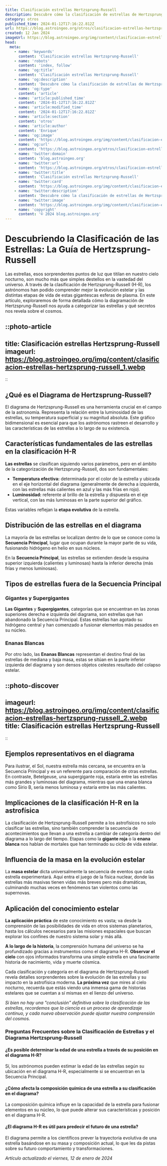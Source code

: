 ```yaml
---
title: Clasificación estrellas Hertzsprung-Russell
description: Descubre cómo la clasificación de estrellas de Hertzsprung-Russell revela la magnitud y la temperatura de astros en el universo.
category: otros
published_time: 2024-01-12T17:16:22.812Z
url: https://blog.astroingeo.org/otros/clasificacion-estrellas-hertzsprung-russell
created: 12 Jan 2024
imageUrl: https://blog.astroingeo.org/img/content/clasificacion-estrellas-hertzsprung-russell_1.webp
head:
  meta:
    - name: 'keywords'
      content: 'Clasificación estrellas Hertzsprung-Russell'
    - name: 'robots'
      content: 'index, follow'
    - name: 'og:title'
      content: 'Clasificación estrellas Hertzsprung-Russell'
    - name: 'og:description'
      content: 'Descubre cómo la clasificación de estrellas de Hertzsprung-Russell revela la magnitud y la temperatura de astros en el universo.'
    - name: 'og:type'
      content: 'article'
    - name: 'article:published_time'
      content: '2024-01-12T17:16:22.812Z'
    - name: 'article:modified_time'
      content: '2024-01-12T17:16:22.812Z'
    - name: 'article:section'
      content: 'otros'
    - name: 'article:author'
      content: 'Enrique'
    - name: 'og:image'
      content: 'https://blog.astroingeo.org/img/content/clasificacion-estrellas-hertzsprung-russell_1.webp'
    - name: 'og:url'
      content: 'https://blog.astroingeo.org/otros/clasificacion-estrellas-hertzsprung-russell'
    - name: 'twitter:domain'
      content: 'blog.astroingeo.org'
    - name: 'twitter:url'
      content: 'https://blog.astroingeo.org/otros/clasificacion-estrellas-hertzsprung-russell'
    - name: 'twitter:title'
      content: 'Clasificación estrellas Hertzsprung-Russell'
    - name: 'twitter:card'
      content: 'https://blog.astroingeo.org/img/content/clasificacion-estrellas-hertzsprung-russell_1.webp'
    - name: 'twitter:description'
      content: 'Descubre cómo la clasificación de estrellas de Hertzsprung-Russell revela la magnitud y la temperatura de astros en el universo.'
    - name: 'twitter:image'
      content: 'https://blog.astroingeo.org/img/content/clasificacion-estrellas-hertzsprung-russell_1.webp'
    - name: 'copyright'
      content: '© 2024 blog.astroingeo.org'
---
```

# Descubriendo la Clasificación de las Estrellas: La Guía de Hertzsprung-Russell

Las estrellas, esos sorprendentes puntos de luz que titilan en nuestro cielo nocturno, son mucho más que simples destellos en la vastedad del universo. A través de la clasificación de Hertzsprung-Russell (H-R), los astrónomos han podido comprender mejor la evolución estelar y las distintas etapas de vida de estas gigantescas esferas de plasma. En este artículo, exploraremos de forma detallada cómo la diagramación de Hertzsprung-Russell nos ayuda a categorizar las estrellas y qué secretos nos revela sobre el cosmos.


::photo-article
---
title: Clasificación estrellas Hertzsprung-Russell
imageurl: https://blog.astroingeo.org/img/content/clasificacion-estrellas-hertzsprung-russell_1.webp
---
::


## ¿Qué es el Diagrama de Hertzsprung-Russell?

El diagrama de Hertzsprung-Russell es una herramienta crucial en el campo de la astronomía. Representa la relación entre la luminosidad de las estrellas, su temperatura superficial y su magnitud absoluta. Este gráfico bidimensional es esencial para que los astrónomos rastreen el desarrollo y las características de las estrellas a lo largo de su existencia.

## Características fundamentales de las estrellas en la clasificación H-R

**Las estrellas** se clasifican siguiendo varios parámetros, pero en el ámbito de la categorización de Hertzsprung-Russell, dos son fundamentales:

- **Temperatura efectiva:** determinada por el color de la estrella y ubicada en el eje horizontal del diagrama (generalmente de derecha a izquierda, con las estrellas más calientes en azul y las más frías en rojo).
- **Luminosidad:** referente al brillo de la estrella y dispuesta en el eje vertical, con las más luminosas en la parte superior del gráfico.

Estas variables reflejan la **etapa evolutiva** de la estrella.

## Distribución de las estrellas en el diagrama

La mayoría de las estrellas se localizan dentro de lo que se conoce como la **Secuencia Principal**, lugar que ocupan durante la mayor parte de su vida, fusionando hidrógeno en helio en sus núcleos.

En la **Secuencia Principal**, las estrellas se extienden desde la esquina superior izquierda (calientes y luminosas) hasta la inferior derecha (más frías y menos luminosas). 

## Tipos de estrellas fuera de la Secuencia Principal

### Gigantes y Supergigantes

**Las Gigantes** y **Supergigantes**, categorías que se encuentran en las zonas superiores derecha e izquierda del diagrama, son estrellas que han abandonado la Secuencia Principal. Estas estrellas han agotado su hidrógeno central y han comenzado a fusionar elementos más pesados en su núcleo.

### Enanas Blancas

Por otro lado, las **Enanas Blancas** representan el destino final de las estrellas de mediana y baja masa, estas se sitúan en la parte inferior izquierda del diagrama y son densos objetos celestes resultado del colapso estelar.


::photo-discover
---
imageurl: https://blog.astroingeo.org/img/content/clasificacion-estrellas-hertzsprung-russell_2.webp
title: Clasificación estrellas Hertzsprung-Russell
---
::


## Ejemplos representativos en el diagrama

Para ilustrar, el Sol, nuestra estrella más cercana, se encuentra en la Secuencia Principal y es un referente para comparación de otras estrellas. En contraste, Betelgeuse, una supergigante roja, estaría entre las estrellas más grandes y luminosas del diagrama, mientras que una enana blanca como Sirio B, sería menos luminosa y estaría entre las más calientes.

## Implicaciones de la clasificación H-R en la astrofísica

La clasificación de Hertzsprung-Russell permite a los astrofísicos no solo clasificar las estrellas, sino también comprender la secuencia de acontecimientos que llevan a una estrella a cambiar de categoría dentro del diagrama a lo largo del tiempo. Etapas como la **gigante roja** o la **enana blanca** nos hablan de mortales que han terminado su ciclo de vida estelar. 

## Influencia de la masa en la evolución estelar

La **masa estelar** dicta universalmente la secuencia de eventos que cada estrella experimentará. Aquí entra el juego de la física nuclear, donde las estrellas más masivas tienen vidas más breves pero más dramáticas, culminando muchas veces en fenómenos tan violentos como las supernovas.

## Aplicación del conocimiento estelar

**La aplicación práctica** de este conocimiento es vasta; va desde la comprensión de las posibilidades de vida en otros sistemas planetarios, hasta los cálculos necesarios para las misiones espaciales que buscan explorar los confines de nuestro sistema solar y más allá.

**A lo largo de la historia**, la comprensión humana del universo se ha profundizado gracias a instrumentos como el diagrama H-R. **Observar el cielo** con ojos informados transforma una simple estrella en una fascinante historia de nacimiento, vida y muerte cósmica.

Cada clasificación y categoría en el diagrama de Hertzsprung-Russell revela detalles sorprendentes sobre la evolución de las estrellas y su impacto en la astrofísica moderna. **La próxima vez** que mires al cielo nocturno, recuerda que estás viendo una inmensa gama de historias estelares que se cuentan a sí mismas en el lienzo del universo.

*Si bien no hay una "conclusión" definitiva sobre la clasificación de las estrellas, recordemos que la ciencia es un proceso de aprendizaje continuo, y cada nueva observación puede ajustar nuestra comprensión del cosmos.*

### Preguntas Frecuentes sobre la Clasificación de Estrellas y el Diagrama Hertzsprung-Russell

#### ¿Es posible determinar la edad de una estrella a través de su posición en el diagrama H-R?
Sí, los astrónomos pueden estimar la edad de las estrellas según su ubicación en el diagrama H-R, especialmente si se encuentran en la Secuencia Principal.

#### ¿Cómo afecta la composición química de una estrella a su clasificación en el diagrama?
La composición química influye en la capacidad de la estrella para fusionar elementos en su núcleo, lo que puede alterar sus características y posición en el diagrama H-R.

#### ¿El diagrama H-R es útil para predecir el futuro de una estrella?
El diagrama permite a los científicos prever la trayectoria evolutiva de una estrella basándose en su masa y composición actual, lo que les da pistas sobre su futuro comportamiento y transformaciones.

_Artículo actualizado el viernes, 12 de enero de 2024_